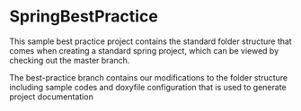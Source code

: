 SpringBestPractice
==================
This sample best practice project contains the standard folder structure that comes when creating a standard spring project, which can be viewed by checking out the master branch.

The best-practice branch contains our modifications to the folder structure including sample codes and doxyfile configuration that is used to generate project documentation